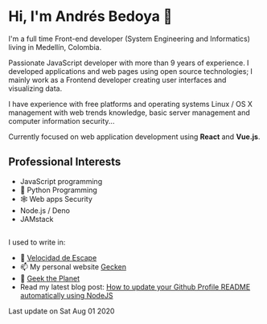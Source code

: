 # Hi, I'm Andrés Bedoya 👋

I'm a full time Front-end developer (System Engineering and Informatics) living in Medellín, Colombia.

Passionate JavaScript developer with more than 9 years of experience. I developed applications and web pages using open source technologies; I mainly work as a Frontend developer creating user interfaces and visualizing data.

I have experience with free platforms and operating systems Linux / OS X management with web trends knowledge, basic server management and computer information security...

Currently focused on web application development using **React** and **Vue.js**.

## Professional Interests
- JavaScript programming
- 🐍 Python Programming
- 🕸 Web apps Security
- Node.js / Deno
- JAMstack

##
I used to write in:
- 💨 [Velocidad de Escape](https://velocidadescape.com/)
- 📫 My personal website [Gecken](https://gecken.co/)
- 👾 [Geek the Planet](https://geektheplanet.net/)
- Read my latest blog post: [How to update your Github Profile README automatically using NodeJS](https://velocidadescape.com/js/how-to-update-github-profile-readme-automatically/)

Last update on Sat Aug 01 2020